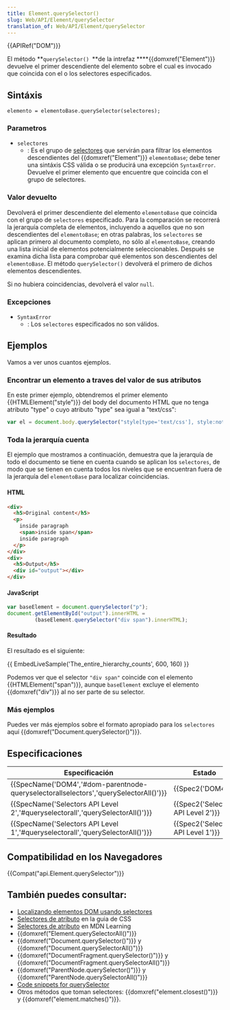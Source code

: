 ```yaml
---
title: Element.querySelector()
slug: Web/API/Element/querySelector
translation_of: Web/API/Element/querySelector
---
```

{{APIRef("DOM")}}

El método **`querySelector() `**de la intrefaz \*\*\*\*{{domxref("Element")}} devuelve el primer descendiente del elemento sobre el cual es invocado que coincida con el o los selectores especificados.

## Sintáxis

```
elemento = elementoBase.querySelector(selectores);
```

### Parametros

- `selectores`
  - : Es el grupo de [selectores](/es/docs/Web/Guide/CSS/Getting_Started/Selectors) que servirán para filtrar los elementos descendientes del {{domxref("Element")}} `elementoBase`; debe tener una sintáxis CSS válida o se producirá una excepción `SyntaxError`. Devuelve el primer elemento que encuentre que coincida con el grupo de selectores.

### Valor devuelto

Devolverá el primer descendiente del elemento `elementoBase` que coincida con el grupo de `selectores` especificado. Para la comparación se recorrerá la jerarquía completa de elementos, incluyendo a aquellos que no son descendientes del `elementoBase`; en otras palabras, los `selectores` se aplican primero al documento completo, no sólo al `elementoBase`, creando una lista inicial de elementos potencialmente seleccionables. Después se examina dicha lista para comprobar qué elementos son descendientes del `elementoBase`. El método `querySelector()` devolverá el primero de dichos elementos descendientes.

Si no hubiera coincidencias, devolverá el valor `null`.

### Excepciones

- `SyntaxError`
  - : Los `selectores` especificados no son válidos.

## Ejemplos

Vamos a ver unos cuantos ejemplos.

### Encontrar un elemento a traves del valor de sus atributos

En este primer ejemplo, obtendremos el primer elemento {{HTMLElement("style")}} del body del documento HTML que no tenga atributo "type" o cuyo atributo "type" sea igual a "text/css":

```js
var el = document.body.querySelector("style[type='text/css'], style:not([type])");
```

### Toda la jerarquía cuenta

El ejemplo que mostramos a continuación, demuestra que la jerarquía de todo el documento se tiene en cuenta cuando se aplican los `selectores`, de modo que se tienen en cuenta todos los niveles que se encuentran fuera de la jerarquía del `elementoBase` para localizar coincidencias.

#### HTML

```html
<div>
  <h5>Original content</h5>
  <p>
    inside paragraph
    <span>inside span</span>
    inside paragraph
  </p>
</div>
<div>
  <h5>Output</h5>
  <div id="output"></div>
</div>
```

#### JavaScript

```js
var baseElement = document.querySelector("p");
document.getElementById("output").innerHTML =
         (baseElement.querySelector("div span").innerHTML);
```

#### Resultado

El resultado es el siguiente:

{{ EmbedLiveSample('The_entire_hierarchy_counts', 600, 160) }}

Podemos ver que el selector `"div span"` coincide con el elemento {{HTMLElement("span")}}, aunque `baseElement` excluye el elemento {{domxref("div")}} al no ser parte de su selector.

### Más ejemplos

Puedes ver más ejemplos sobre el formato apropiado para los `selectores` aquí {{domxref("Document.querySelector()")}}.

## Especificaciones

| Especificación                                                                                                   | Estado                                       | Comentarios |
| ---------------------------------------------------------------------------------------------------------------- | -------------------------------------------- | ----------- |
| {{SpecName('DOM4','#dom-parentnode-queryselectorallselectors','querySelectorAll()')}} | {{Spec2('DOM4')}}                     |             |
| {{SpecName('Selectors API Level 2','#queryselectorall','querySelectorAll()')}}         | {{Spec2('Selectors API Level 2')}} |             |
| {{SpecName('Selectors API Level 1','#queryselectorall','querySelectorAll()')}}         | {{Spec2('Selectors API Level 1')}} |             |

## Compatibilidad en los Navegadores

{{Compat("api.Element.querySelector")}}

## También puedes consultar:

- [Localizando elementos DOM usando selectores](/es/docs/Referencia_DOM_de_Gecko/Localizando_elementos_DOM_usando_selectores)
- [Selectores de atributo](/es/docs/Web/CSS/Selectores_atributo) en la guia de CSS
- [Selectores de atributo](/es/docs/Learn/CSS/Building_blocks/Selectores_CSS/Selectores_de_atributos) en MDN Learning
- {{domxref("Element.querySelectorAll()")}}
- {{domxref("Document.querySelector()")}} y {{domxref("Document.querySelectorAll()")}}
- {{domxref("DocumentFragment.querySelector()")}} y {{domxref("DocumentFragment.querySelectorAll()")}}
- {{domxref("ParentNode.querySelector()")}} y {{domxref("ParentNode.querySelectorAll()")}}
- [Code snippets for querySelector](/es/docs/Code_snippets/QuerySelector)
- Otros métodos que toman selectores: {{domxref("element.closest()")}} y {{domxref("element.matches()")}}.
